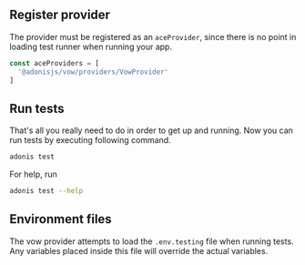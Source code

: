 ## Register provider

The provider must be registered as an `aceProvider`, since there is no point in loading test runner when running your app.


```js
const aceProviders = [
  '@adonisjs/vow/providers/VowProvider'
]
```

## Run tests
That's all you really need to do in order to get up and running. Now you can run tests by executing following command.

```bash
adonis test
```

For help, run

```bash
adonis test --help
```

## Environment files

The vow provider attempts to load the `.env.testing` file when running tests. Any variables placed inside this file will override the actual variables.
